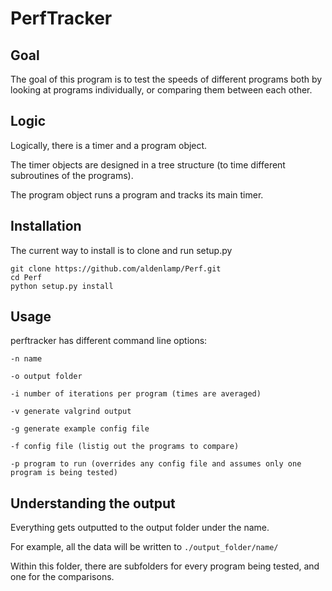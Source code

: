 # PerfTracker

## Goal
The goal of this program is to test the speeds of different programs both by looking at programs individually, or comparing them between each other. 

## Logic

Logically, there is a timer and a program object.

The timer objects are designed in a tree structure (to time different subroutines of the programs). 

The program object runs a program and tracks its main timer.

## Installation

The current way to install is to clone and run setup.py

    git clone https://github.com/aldenlamp/Perf.git
    cd Perf
    python setup.py install


## Usage

perftracker has different command line options:

    -n name

    -o output folder

    -i number of iterations per program (times are averaged)

    -v generate valgrind output

    -g generate example config file

    -f config file (listig out the programs to compare)

    -p program to run (overrides any config file and assumes only one program is being tested)

## Understanding the output

Everything gets outputted to the output folder under the name.

For example, all the data will be written to `./output_folder/name/`

Within this folder, there are subfolders for every program being tested, and one for the comparisons. 

